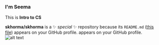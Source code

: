 ### I'm Seema

This is **Intro to CS**

**skhorma/skhorma** is a ✨ _special_ ✨ repository because its `README.md` ([this file](https://i.pinimg.com/originals/f3/f9/de/f3f9de9db0af6f530c7a582fdcf0fda8.jpg)) appears on your GitHub profile. appears on your GitHub profile.
![alt text](https://i.pinimg.com/originals/f3/f9/de/f3f9de9db0af6f530c7a582fdcf0fda8.jpg)

